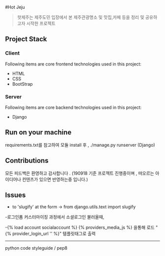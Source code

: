 #Hot Jeju

> 핫제주는 제주도민 입장에서 본 제주관광명소 및 맛집,카페 등을 정리 및 공유하고자 시작한 프로젝트

## Project Stack

### Client

Following items are core frontend technologies used in this project:

- HTML
- CSS
- BootStrap

### Server

Following items are core backend technologies used in this project:

- Django

## Run on your machine

requirements.txt를 참고하여 모듈 install 후 , ./manage.py runserver (Django)

## Contributions

모든 피드백은 환영하고 감사합니다 . (190918 기준 프로젝트 진행중이며 , 떠오르는 아이디어나 컨텐츠가 있으면 반영하는중 입니다.) 

## Issues

- to 'slugify' at the form -> from django.utils.text import slugify 

-로그인폼 커스터마이징 과정에서 소셜로그인 불러올때,

-{% load account socialaccount %}
 {% providers_media_js %} 을통해 로드
 "{% provider_login_url '' %}" 템플릿태그로 출력

--------------------------------
python code styleguide / pep8

